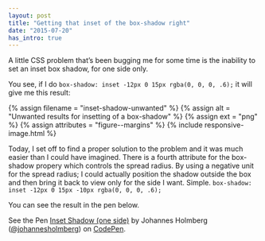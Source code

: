 ```yaml
---
layout: post
title: "Getting that inset of the box-shadow right"
date: "2015-07-20"
has_intro: true
---
```


A little CSS problem that’s been bugging me for some time is the inability to set an inset box shadow, for one side only.

You see, if I do `box-shadow: inset -12px 0 15px rgba(0, 0, 0, .6);` it will give me this result:

{% assign filename = "inset-shadow-unwanted" %}
{% assign alt = "Unwanted results for insetting of a box-shadow" %}
{% assign ext = "png" %}
{% assign attributes = "figure--margins" %}
{% include responsive-image.html %}

Today, I set off to find a proper solution to the problem and it was much easier than I could have imagined. There is a fourth attribute for the box-shadow propery which controls the spread radius. By using a negative unit for the spread radius; I could actually position the shadow outside the box and then bring it back to view only for the side I want. Simple. `box-shadow: inset -12px 0 15px -10px rgba(0, 0, 0, .6);`

You can see the result in the pen below.

<p data-height="364" data-theme-id="0" data-slug-hash="JdBgWZ" data-default-tab="result" data-user="johannesholmberg" class='codepen'>See the Pen <a href='http://codepen.io/johannesholmberg/pen/JdBgWZ/'>Inset Shadow (one side)</a> by Johannes Holmberg (<a href='http://codepen.io/johannesholmberg/'>@johannesholmberg</a>) on <a href='http://codepen.io'>CodePen</a>.</p>
<script async src="//assets.codepen.io/assets/embed/ei.js"></script>
